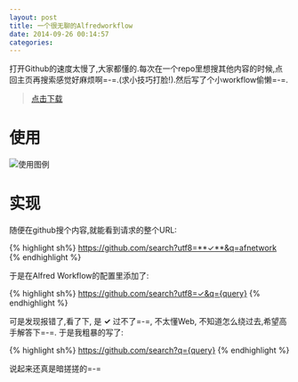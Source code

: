 ```yaml
---
layout: post
title: 一个很无聊的Alfredworkflow
date: 2014-09-26 00:14:57
categories:
---
```


打开Github的速度太慢了,大家都懂的.每次在一个repo里想搜其他内容的时候,点回主页再搜索感觉好麻烦啊=-=.(求小技巧打脸!).然后写了个小workflow偷懒=-=.

> [点击下载](http://vtypecho.qiniudn.com/Github.alfredworkflow)

# 使用
![使用图例](http://vtypecho.qiniudn.com/workflow_github.jpg)

# 实现
随便在github搜个内容,就能看到请求的整个URL:

{% highlight sh%}
https://github.com/search?utf8=**✓**&q=afnetwork
{% endhighlight %}

于是在Alfred Workflow的配置里添加了:

{% highlight sh%}
https://github.com/search?utf8=✓&q={query}
{% endhighlight %}

可是发现报错了,看了下, 是 **✓** 过不了=-=, 不太懂Web, 不知道怎么绕过去,希望高手解答下=-=.
于是我粗暴的写了:

{% highlight sh%}
https://github.com/search?q={query}
{% endhighlight %}

说起来还真是暗搓搓的=-=
